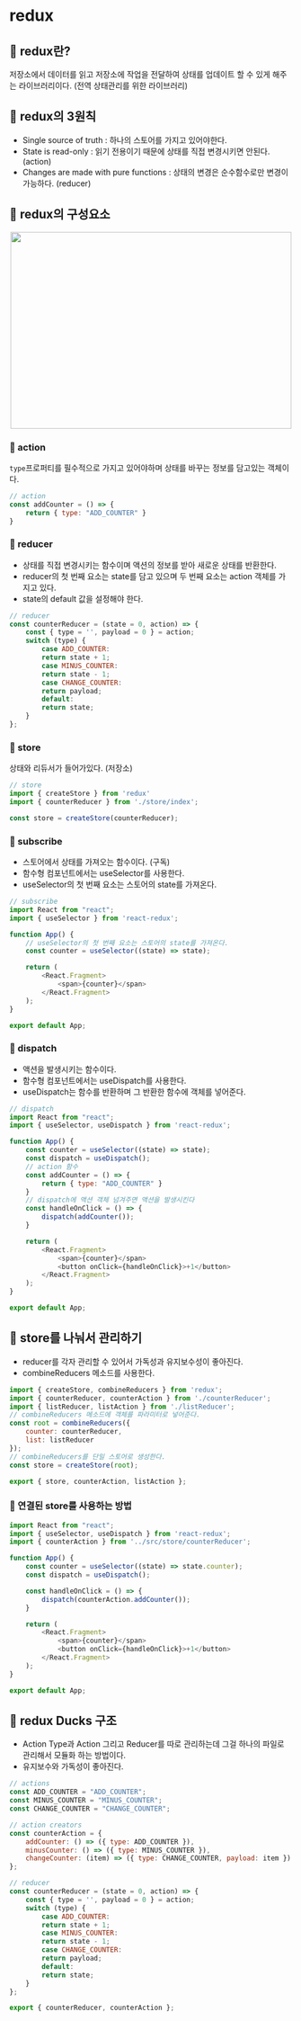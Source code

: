 # redux

## 📌 redux란?

저장소에서 데이터를 읽고 저장소에 작업을 전달하여 상태를 업데이트 할 수 있게 해주는 라이브러리이다. (전역 상태관리를 위한 라이브러리)

## 📌 redux의 3원칙

- Single source of truth : 하나의 스토어를 가지고 있어야한다.
- State is read-only : 읽기 전용이기 때문에 상태를 직접 변경시키면 안된다. (action)
- Changes are made with pure functions : 상태의 변경은 순수함수로만 변경이 가능하다. (reducer)

## 📌 redux의 구성요소

<p align="center">
<img src="../img/redux-flow.png" width="500px" height="350px">
</p>

### 🧩 action
`type`프로퍼티를 필수적으로 가지고 있어야하며 상태를 바꾸는 정보를 담고있는 객체이다.

```javascript
// action
const addCounter = () => {
    return { type: "ADD_COUNTER" }
}
```

### 🧩 reducer 
- 상태를 직접 변경시키는 함수이며 액션의 정보를 받아 새로운 상태를 반환한다.
- reducer의 첫 번째 요소는 state를 담고 있으며 두 번째 요소는 action 객체를 가지고 있다.
- state의 default 값을 설정해야 한다.

```javascript
// reducer
const counterReducer = (state = 0, action) => {
    const { type = '', payload = 0 } = action;
    switch (type) {
        case ADD_COUNTER:
        return state + 1;
        case MINUS_COUNTER:
        return state - 1;
        case CHANGE_COUNTER:
        return payload;
        default:
        return state;
    }
};
```

### 🧩 store
상태와 리듀서가 들어가있다. (저장소)

```javascript
// store
import { createStore } from 'redux'
import { counterReducer } from './store/index';

const store = createStore(counterReducer);
```

### 🧩 subscribe 
- 스토어에서 상태를 가져오는 함수이다. (구독)
- 함수형 컴포넌트에서는 useSelector를 사용한다.
- useSelector의 첫 번째 요소는 스토어의 state를 가져온다.

```javascript
// subscribe
import React from "react";
import { useSelector } from 'react-redux';

function App() {
    // useSelector의 첫 번째 요소는 스토어의 state를 가져온다.
    const counter = useSelector((state) => state);

    return (
        <React.Fragment>
            <span>{counter}</span>
        </React.Fragment>
    );
}

export default App;
```

### 🧩 dispatch
- 액션을 발생시키는 함수이다.
- 함수형 컴포넌트에서는 useDispatch를 사용한다.
- useDispatch는 함수를 반환하며 그 반환한 함수에 객체를 넣어준다.

```javascript
// dispatch
import React from "react";
import { useSelector, useDispatch } from 'react-redux';

function App() {
    const counter = useSelector((state) => state);
    const dispatch = useDispatch();
    // action 함수
    const addCounter = () => {
        return { type: "ADD_COUNTER" }
    }
    // dispatch에 액션 객체 넘겨주면 액션을 발생시킨다
    const handleOnClick = () => {
        dispatch(addCounter());
    }

    return (
        <React.Fragment>
            <span>{counter}</span>
            <button onClick={handleOnClick}>+1</button>
        </React.Fragment>
    );
}

export default App;
```

## 📌 store를 나눠서 관리하기

- reducer를 각자 관리할 수 있어서 가독성과 유지보수성이 좋아진다.
- combineReducers 메소드를 사용한다.

```javascript
import { createStore, combineReducers } from 'redux';
import { counterReducer, counterAction } from './counterReducer';
import { listReducer, listAction } from './listReducer';
// combineReducers 메소드에 객체를 파라미터로 넣어준다.
const root = combineReducers({
    counter: counterReducer,
    list: listReducer
});
// combineReducers를 단일 스토어로 생성한다.
const store = createStore(root);

export { store, counterAction, listAction };
```

### 🧩 연결된 store를 사용하는 방법

```javascript
import React from "react";
import { useSelector, useDispatch } from 'react-redux';
import { counterAction } from '../src/store/counterReducer';

function App() {
    const counter = useSelector((state) => state.counter);
    const dispatch = useDispatch();

    const handleOnClick = () => {
        dispatch(counterAction.addCounter());
    }

    return (
        <React.Fragment>
            <span>{counter}</span>
            <button onClick={handleOnClick}>+1</button>
        </React.Fragment>
    );
}

export default App;
```

## 📌 redux Ducks 구조
- Action Type과 Action 그리고 Reducer를 따로 관리하는데 그걸 하나의 파일로 관리해서 모듈화 하는 방법이다.
- 유지보수와 가독성이 좋아진다.

```javascript
// actions
const ADD_COUNTER = "ADD_COUNTER";
const MINUS_COUNTER = "MINUS_COUNTER";
const CHANGE_COUNTER = "CHANGE_COUNTER";

// action creators
const counterAction = {
    addCounter: () => ({ type: ADD_COUNTER }),
    minusCounter: () => ({ type: MINUS_COUNTER }),
    changeCounter: (item) => ({ type: CHANGE_COUNTER, payload: item })
};

// reducer
const counterReducer = (state = 0, action) => {
    const { type = '', payload = 0 } = action;
    switch (type) {
        case ADD_COUNTER:
        return state + 1;
        case MINUS_COUNTER:
        return state - 1;
        case CHANGE_COUNTER:
        return payload;
        default:
        return state;
    }
};

export { counterReducer, counterAction };
```
